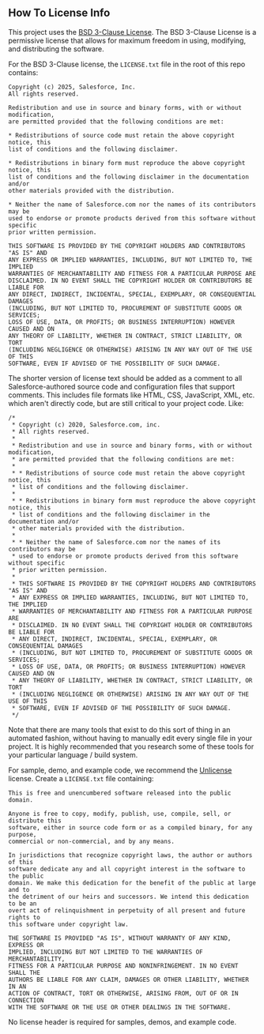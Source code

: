 How To License Info
-------------------

This project uses the [BSD 3-Clause License](https://opensource.org/licenses/BSD-3-Clause). The BSD 3-Clause License is a permissive license that allows for maximum freedom in using, modifying, and distributing the software.

For the BSD 3-Clause license, the `LICENSE.txt` file in the root of this repo contains:

```
Copyright (c) 2025, Salesforce, Inc.
All rights reserved.

Redistribution and use in source and binary forms, with or without modification,
are permitted provided that the following conditions are met:

* Redistributions of source code must retain the above copyright notice, this
list of conditions and the following disclaimer.

* Redistributions in binary form must reproduce the above copyright notice, this
list of conditions and the following disclaimer in the documentation and/or
other materials provided with the distribution.

* Neither the name of Salesforce.com nor the names of its contributors may be
used to endorse or promote products derived from this software without specific
prior written permission.

THIS SOFTWARE IS PROVIDED BY THE COPYRIGHT HOLDERS AND CONTRIBUTORS "AS IS" AND
ANY EXPRESS OR IMPLIED WARRANTIES, INCLUDING, BUT NOT LIMITED TO, THE IMPLIED
WARRANTIES OF MERCHANTABILITY AND FITNESS FOR A PARTICULAR PURPOSE ARE
DISCLAIMED. IN NO EVENT SHALL THE COPYRIGHT HOLDER OR CONTRIBUTORS BE LIABLE FOR
ANY DIRECT, INDIRECT, INCIDENTAL, SPECIAL, EXEMPLARY, OR CONSEQUENTIAL DAMAGES
(INCLUDING, BUT NOT LIMITED TO, PROCUREMENT OF SUBSTITUTE GOODS OR SERVICES;
LOSS OF USE, DATA, OR PROFITS; OR BUSINESS INTERRUPTION) HOWEVER CAUSED AND ON
ANY THEORY OF LIABILITY, WHETHER IN CONTRACT, STRICT LIABILITY, OR TORT
(INCLUDING NEGLIGENCE OR OTHERWISE) ARISING IN ANY WAY OUT OF THE USE OF THIS
SOFTWARE, EVEN IF ADVISED OF THE POSSIBILITY OF SUCH DAMAGE.
```

The shorter version of license text should be added as a comment to all Salesforce-authored source code and configuration files that support comments. This includes file formats like HTML, CSS, JavaScript, XML, etc. which aren't directly code, but are still critical to your project code. Like:

```
/*
 * Copyright (c) 2020, Salesforce.com, inc.
 * All rights reserved.
 *
 * Redistribution and use in source and binary forms, with or without modification,
 * are permitted provided that the following conditions are met:
 *
 * * Redistributions of source code must retain the above copyright notice, this
 * list of conditions and the following disclaimer.
 *
 * * Redistributions in binary form must reproduce the above copyright notice, this
 * list of conditions and the following disclaimer in the documentation and/or
 * other materials provided with the distribution.
 *
 * * Neither the name of Salesforce.com nor the names of its contributors may be
 * used to endorse or promote products derived from this software without specific
 * prior written permission.
 *
 * THIS SOFTWARE IS PROVIDED BY THE COPYRIGHT HOLDERS AND CONTRIBUTORS "AS IS" AND
 * ANY EXPRESS OR IMPLIED WARRANTIES, INCLUDING, BUT NOT LIMITED TO, THE IMPLIED
 * WARRANTIES OF MERCHANTABILITY AND FITNESS FOR A PARTICULAR PURPOSE ARE
 * DISCLAIMED. IN NO EVENT SHALL THE COPYRIGHT HOLDER OR CONTRIBUTORS BE LIABLE FOR
 * ANY DIRECT, INDIRECT, INCIDENTAL, SPECIAL, EXEMPLARY, OR CONSEQUENTIAL DAMAGES
 * (INCLUDING, BUT NOT LIMITED TO, PROCUREMENT OF SUBSTITUTE GOODS OR SERVICES;
 * LOSS OF USE, DATA, OR PROFITS; OR BUSINESS INTERRUPTION) HOWEVER CAUSED AND ON
 * ANY THEORY OF LIABILITY, WHETHER IN CONTRACT, STRICT LIABILITY, OR TORT
 * (INCLUDING NEGLIGENCE OR OTHERWISE) ARISING IN ANY WAY OUT OF THE USE OF THIS
 * SOFTWARE, EVEN IF ADVISED OF THE POSSIBILITY OF SUCH DAMAGE.
 */
```

Note that there are many tools that exist to do this sort of thing in an automated fashion, without having to manually edit every single file in your project. It is highly recommended that you research some of these tools for your particular language / build system.

For sample, demo, and example code, we recommend the [Unlicense](https://opensource.org/license/unlicense/) license. Create a `LICENSE.txt` file containing:

```
This is free and unencumbered software released into the public domain.

Anyone is free to copy, modify, publish, use, compile, sell, or distribute this
software, either in source code form or as a compiled binary, for any purpose,
commercial or non-commercial, and by any means.

In jurisdictions that recognize copyright laws, the author or authors of this
software dedicate any and all copyright interest in the software to the public
domain. We make this dedication for the benefit of the public at large and to
the detriment of our heirs and successors. We intend this dedication to be an
overt act of relinquishment in perpetuity of all present and future rights to
this software under copyright law.

THE SOFTWARE IS PROVIDED "AS IS", WITHOUT WARRANTY OF ANY KIND, EXPRESS OR
IMPLIED, INCLUDING BUT NOT LIMITED TO THE WARRANTIES OF MERCHANTABILITY,
FITNESS FOR A PARTICULAR PURPOSE AND NONINFRINGEMENT. IN NO EVENT SHALL THE
AUTHORS BE LIABLE FOR ANY CLAIM, DAMAGES OR OTHER LIABILITY, WHETHER IN AN
ACTION OF CONTRACT, TORT OR OTHERWISE, ARISING FROM, OUT OF OR IN CONNECTION
WITH THE SOFTWARE OR THE USE OR OTHER DEALINGS IN THE SOFTWARE.
```

No license header is required for samples, demos, and example code.